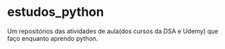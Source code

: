 # estudos_python
Um repositórios das atividades de aula(dos cursos da DSA e Udemy) que faço enquanto aprendo python.
